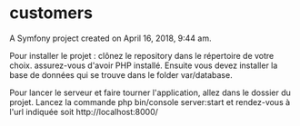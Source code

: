 customers
=========

A Symfony project created on April 16, 2018, 9:44 am.

Pour installer le projet : clônez le repository dans le répertoire de votre choix. assurez-vous d'avoir PHP installé.
Ensuite vous devez installer la base de données qui se trouve dans le folder var/database.

Pour lancer le serveur et faire tourner l'application, allez dans le dossier du projet. Lancez la commande php bin/console server:start et rendez-vous à l'url indiquée soit http://localhost:8000/